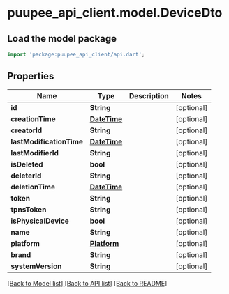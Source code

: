 # puupee_api_client.model.DeviceDto

## Load the model package
```dart
import 'package:puupee_api_client/api.dart';
```

## Properties
Name | Type | Description | Notes
------------ | ------------- | ------------- | -------------
**id** | **String** |  | [optional] 
**creationTime** | [**DateTime**](DateTime.md) |  | [optional] 
**creatorId** | **String** |  | [optional] 
**lastModificationTime** | [**DateTime**](DateTime.md) |  | [optional] 
**lastModifierId** | **String** |  | [optional] 
**isDeleted** | **bool** |  | [optional] 
**deleterId** | **String** |  | [optional] 
**deletionTime** | [**DateTime**](DateTime.md) |  | [optional] 
**token** | **String** |  | [optional] 
**tpnsToken** | **String** |  | [optional] 
**isPhysicalDevice** | **bool** |  | [optional] 
**name** | **String** |  | [optional] 
**platform** | [**Platform**](Platform.md) |  | [optional] 
**brand** | **String** |  | [optional] 
**systemVersion** | **String** |  | [optional] 

[[Back to Model list]](../README.md#documentation-for-models) [[Back to API list]](../README.md#documentation-for-api-endpoints) [[Back to README]](../README.md)



